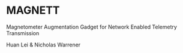 # MAGNETT
Magnetometer 
Augmentation 
Gadget for
Network
Enabled 
Telemetry 
Transmission 

Huan Lei & Nicholas Warrener 

